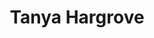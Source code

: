 ---
layout: detail
id: '01'
title: Tanya Hargrove
first_name: Tanya
last_name: Hargrove
assets:
  img: ./img/000-1.jpg
quote: |
  “#000”, or BLACK, is a collection of photos curated to express the cultural appreciation of the women owning their true self through.
---